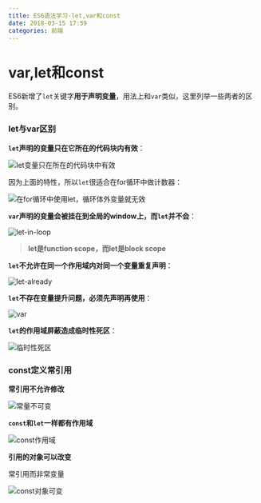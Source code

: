 ```yaml
---
title: ES6语法学习-let,var和const
date: 2018-03-15 17:59
categories: 前端
---
```


# var,let和const

ES6新增了`let`关键字**用于声明变量**，用法上和`var`类似，这里列举一些两者的区别。

### let与var区别

**`let`声明的变量只在它所在的代码块内有效**：

![let变量只在所在的代码块中有效](http://ww1.sinaimg.cn/large/bda5cd74gy1fqbj8wrhx0j20ah04mmx4.jpg)

因为上面的特性，所以`let`很适合在for循环中做计数器：

![在for循环中使用let，循环体外变量就无效](http://ww1.sinaimg.cn/large/bda5cd74gy1fqbj9fjl6nj209c09xt8x.jpg)

**`var`声明的变量会被挂在到全局的window上，而`let`并不会**：

![let-in-loop](http://ww1.sinaimg.cn/large/bda5cd74gy1fqbja31ne9j207h0f2wex.jpg)

> **let是function scope，而let是block scope**

**`let`不允许在同一个作用域内对同一个变量重复声明**：

![let-already](http://ww1.sinaimg.cn/large/bda5cd74gy1fqbjalfqyaj209k05m3yi.jpg)

**`let`不存在变量提升问题，必须先声明再使用**：

![var](http://ww1.sinaimg.cn/large/bda5cd74gy1fqbjb1bcjlj208r03umx5.jpg)

**`let`的作用域屏蔽造成临时性死区**：

![临时性死区](http://ww1.sinaimg.cn/large/bda5cd74gy1fqbjbiq2d1j2095030aa0.jpg)

### const定义常引用

**常引用不允许修改**

![常量不可变](http://ww1.sinaimg.cn/large/bda5cd74gy1fqbjbz9ji7j208y03t74a.jpg)

**`const`和`let`一样都有作用域**

![const作用域](http://ww1.sinaimg.cn/large/bda5cd74gy1fqbjcfb2gpj208u02paa0.jpg)

**引用的对象可以改变**

常引用而非常变量

![const对象可变](http://ww1.sinaimg.cn/large/bda5cd74gy1fqbjcw9gf2j207f04a3yh.jpg)

